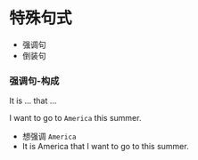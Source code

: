 # 特殊句式
* 强调句
* 倒装句

### 强调句-构成

It is ... that ...

I want to go to `America` this summer.
* 想强调 `America`
* It is America that I want to go to this summer.

